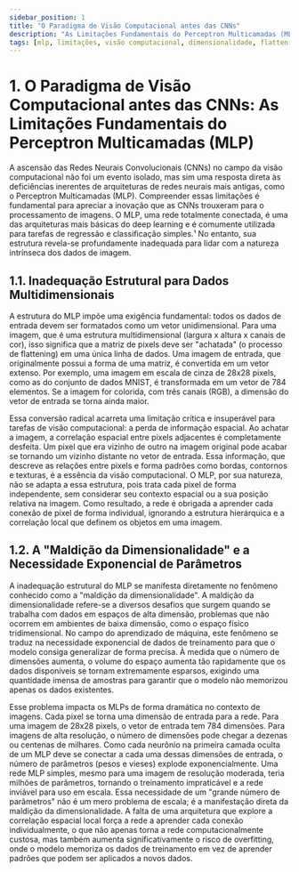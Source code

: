 ```yaml
---
sidebar_position: 1
title: "O Paradigma de Visão Computacional antes das CNNs"
description: "As Limitações Fundamentais do Perceptron Multicamadas (MLP) para Processamento de Imagens"
tags: [mlp, limitações, visão computacional, dimensionalidade, flattening, correlação espacial]
---
```


# 1. O Paradigma de Visão Computacional antes das CNNs: As Limitações Fundamentais do Perceptron Multicamadas (MLP)

A ascensão das Redes Neurais Convolucionais (CNNs) no campo da visão computacional não foi um evento isolado, mas sim uma resposta direta às deficiências inerentes de arquiteturas de redes neurais mais antigas, como o Perceptron Multicamadas (MLP). Compreender essas limitações é fundamental para apreciar a inovação que as CNNs trouxeram para o processamento de imagens. O MLP, uma rede totalmente conectada, é uma das arquiteturas mais básicas do deep learning e é comumente utilizada para tarefas de regressão e classificação simples.¹ No entanto, sua estrutura revela-se profundamente inadequada para lidar com a natureza intrínseca dos dados de imagem.

## 1.1. Inadequação Estrutural para Dados Multidimensionais

A estrutura do MLP impõe uma exigência fundamental: todos os dados de entrada devem ser formatados como um vetor unidimensional. Para uma imagem, que é uma estrutura multidimensional (largura x altura x canais de cor), isso significa que a matriz de pixels deve ser "achatada" (o processo de flattening) em uma única linha de dados. Uma imagem de entrada, que originalmente possui a forma de uma matriz, é convertida em um vetor extenso. Por exemplo, uma imagem em escala de cinza de 28x28 pixels, como as do conjunto de dados MNIST, é transformada em um vetor de 784 elementos. Se a imagem for colorida, com três canais (RGB), a dimensão do vetor de entrada se torna ainda maior.

Essa conversão radical acarreta uma limitação crítica e insuperável para tarefas de visão computacional: a perda de informação espacial. Ao achatar a imagem, a correlação espacial entre pixels adjacentes é completamente desfeita. Um pixel que era vizinho de outro na imagem original pode acabar se tornando um vizinho distante no vetor de entrada. Essa informação, que descreve as relações entre pixels e forma padrões como bordas, contornos e texturas, é a essência da visão computacional. O MLP, por sua natureza, não se adapta a essa estrutura, pois trata cada pixel de forma independente, sem considerar seu contexto espacial ou a sua posição relativa na imagem. Como resultado, a rede é obrigada a aprender cada conexão de pixel de forma individual, ignorando a estrutura hierárquica e a correlação local que definem os objetos em uma imagem.

## 1.2. A "Maldição da Dimensionalidade" e a Necessidade Exponencial de Parâmetros

A inadequação estrutural do MLP se manifesta diretamente no fenômeno conhecido como a "maldição da dimensionalidade". A maldição da dimensionalidade refere-se a diversos desafios que surgem quando se trabalha com dados em espaços de alta dimensão, problemas que não ocorrem em ambientes de baixa dimensão, como o espaço físico tridimensional. No campo do aprendizado de máquina, este fenômeno se traduz na necessidade exponencial de dados de treinamento para que o modelo consiga generalizar de forma precisa. À medida que o número de dimensões aumenta, o volume do espaço aumenta tão rapidamente que os dados disponíveis se tornam extremamente esparsos, exigindo uma quantidade imensa de amostras para garantir que o modelo não memorizou apenas os dados existentes.

Esse problema impacta os MLPs de forma dramática no contexto de imagens. Cada pixel se torna uma dimensão de entrada para a rede. Para uma imagem de 28x28 pixels, o vetor de entrada tem 784 dimensões. Para imagens de alta resolução, o número de dimensões pode chegar a dezenas ou centenas de milhares. Como cada neurônio na primeira camada oculta de um MLP deve se conectar a cada uma dessas dimensões de entrada, o número de parâmetros (pesos e vieses) explode exponencialmente. Uma rede MLP simples, mesmo para uma imagem de resolução moderada, teria milhões de parâmetros, tornando o treinamento impraticável e a rede inviável para uso em escala. Essa necessidade de um "grande número de parâmetros" não é um mero problema de escala; é a manifestação direta da maldição da dimensionalidade. A falta de uma arquitetura que explore a correlação espacial local força a rede a aprender cada conexão individualmente, o que não apenas torna a rede computacionalmente custosa, mas também aumenta significativamente o risco de overfitting, onde o modelo memoriza os dados de treinamento em vez de aprender padrões que podem ser aplicados a novos dados.